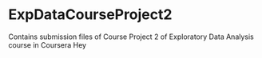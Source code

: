 # ExpDataCourseProject2
Contains submission files of Course Project 2 of Exploratory Data Analysis course in Coursera
Hey
